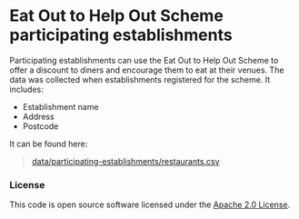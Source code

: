 
# Eat Out to Help Out Scheme participating establishments
Participating establishments can use the Eat Out to Help Out Scheme to offer a discount to diners and encourage them to eat at their venues.
The data was collected when establishments registered for the scheme. It includes:
- Establishment name
- Address
- Postcode

It can be found here:

>[data/participating-establishments/restaurants.csv](data/participating-establishments/restaurants.csv)

### License

This code is open source software licensed under the [Apache 2.0 License]("http://www.apache.org/licenses/LICENSE-2.0.html").
